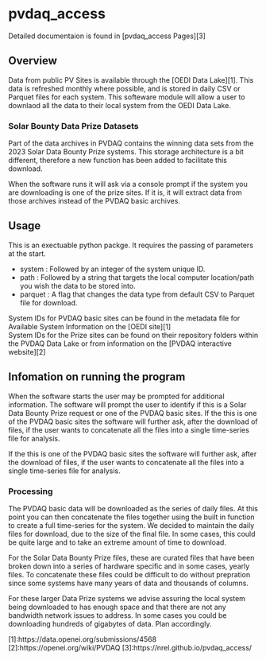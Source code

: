 
# pvdaq_access
Detailed documentaion is found in [pvdaq_access Pages][3]
## Overview
Data from public PV Sites is available through the [OEDI Data Lake][1]. This data is refreshed monthly where possible, and is stored in daily CSV or Parquet files for each system. This softeware module will allow a user to downlaod all the data to their local system from the OEDI Data Lake.

### Solar Bounty Data Prize Datasets
Part of the data archives in PVDAQ contains the winning data sets from the 2023 Solar Data Bounty Prize systems. This storage architecture is a bit different, therefore a new function has been added to facilitate this download.

When the software runs it will ask via a console prompt if the system you are downloading is one of the prize sites. If it is, it will extract data from those archives instead of the PVDAQ basic archives.

## Usage
This is an exectuable python packge. It requires the passing of parameters at the start.
* system : Followed by an integer of the system unique ID. 
* path : Followed by a string that targets the local computer location/path you wish the data to be stored into.
* parquet : A flag that changes the data type from default CSV to Parquet file for download.

System IDs for PVDAQ basic sites can be found in the metadata file for Available System Information on the [OEDI site][1]</br>
System IDs for the Prize sites can be found on their repository folders within the PVDAQ Data Lake or from information on the [PVDAQ interactive website][2] 

## Infomation on running the program
When the software starts the user may be prompted for additional information. The software will prompt the user to identify if this is a Solar Data Bounty Prize request or one of the 
PVDAQ basic sites. If the this is one of the PVDAQ basic sites the software will further ask, after the download of files,  if the user wants to concatenate all the files into a single time-series 
file for analysis.  

If the this is one of the PVDAQ basic sites the software will further ask, after the download of files,  if the user wants to concatenate all the files into a single time-series file for analysis.  

### Processing
The PVDAQ basic data will be downloaded as the series of daily files. At this point you can then concatenate the files together using the built in function to create a full time-series for the system. 
We decided to maintain the daily files for download, due to the size of the final file. In some cases, this could be quite large and to take an extreme amount of time to download.

For the Solar Data Bounty Prize files, these are curated files that have been broken down into a series of hardware specific and in some cases, yearly files. To concatenate these files could be 
difficult to do without prepration since some systems have many years of data and thousands of columns. 

For these larger Data Prize systems we advise assuring the local system being downloaded to has enough space and that there are not any bandwidth network issues to address. In some cases
you could be downloading hundreds of gigabytes of data. Plan accordingly.

</code>
[1]:https://data.openei.org/submissions/4568
[2]:https://openei.org/wiki/PVDAQ
[3]:https://nrel.github.io/pvdaq_access/
